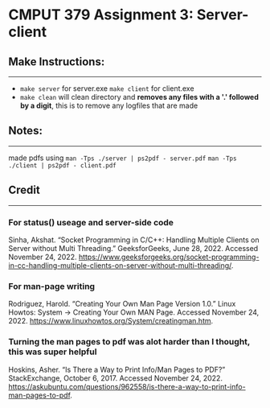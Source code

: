 # CMPUT 379 Assignment 3: Server-client

## Make Instructions:
---
* `make server` for server.exe `make client` for client.exe
* `make clean` will clean directory and **removes any files with a '.' followed
by a digit**, this is to remove any logfiles that are made

## Notes:
---
made pdfs using
`man -Tps ./server | ps2pdf - server.pdf`
`man -Tps ./client | ps2pdf - client.pdf`

## Credit
---
### For status() useage and server-side code 
Sinha, Akshat. “Socket Programming in C/C++: Handling Multiple Clients on Server without Multi Threading.” GeeksforGeeks, June 28, 2022. Accessed November 24, 2022. https://www.geeksforgeeks.org/socket-programming-in-cc-handling-multiple-clients-on-server-without-multi-threading/. 

### For man-page writing 
Rodriguez, Harold. “Creating Your Own Man Page Version 1.0.” Linux Howtos: System -&gt; Creating Your Own MAN Page. Accessed November 24, 2022. https://www.linuxhowtos.org/System/creatingman.htm. 

### Turning the man pages to pdf was alot harder than I thought, this was super helpful
Hoskins, Asher. “Is There a Way to Print Info/Man Pages to PDF?” StackExchange, October 6, 2017. Accessed November 24, 2022. https://askubuntu.com/questions/962558/is-there-a-way-to-print-info-man-pages-to-pdf.

